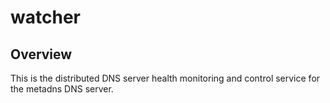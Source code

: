 watcher
=======

Overview
--------

This is the distributed DNS server health monitoring and control service for the metadns DNS server.


